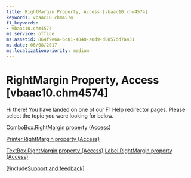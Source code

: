 ```yaml
---
title: RightMargin Property, Access [vbaac10.chm4574]
keywords: vbaac10.chm4574
f1_keywords:
- vbaac10.chm4574
ms.service: office
ms.assetid: 864f9e6a-6c81-4048-a0d9-d0857dd7a431
ms.date: 06/08/2017
ms.localizationpriority: medium
---
```



# RightMargin Property, Access [vbaac10.chm4574]

Hi there! You have landed on one of our F1 Help redirector pages. Please select the topic you were looking for below.

[ComboBox.RightMargin property (Access)](https://msdn.microsoft.com/library/4ee85481-4489-4f81-123b-54062c071b97%28Office.15%29.aspx)

[Printer.RightMargin property (Access)](https://msdn.microsoft.com/library/cd4fc2b9-5612-b16f-b58a-7b1f9da0f936%28Office.15%29.aspx)

[TextBox.RightMargin property (Access)](https://msdn.microsoft.com/library/13f3fe1f-d5c3-33ac-9b9b-897df8ff5ba9%28Office.15%29.aspx)
[Label.RightMargin property (Access)](https://msdn.microsoft.com/library/03a7e1fa-bf05-dc29-be2f-f79f761d870d%28Office.15%29.aspx)

[!include[Support and feedback](~/includes/feedback-boilerplate.md)]